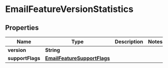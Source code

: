 

# EmailFeatureVersionStatistics


## Properties

| Name | Type | Description | Notes |
|------------ | ------------- | ------------- | -------------|
|**version** | **String** |  |  |
|**supportFlags** | [**EmailFeatureSupportFlags**](EmailFeatureSupportFlags) |  |  |



